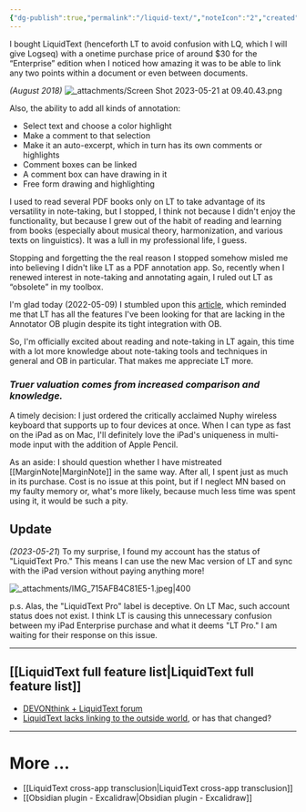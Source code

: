```yaml
---
{"dg-publish":true,"permalink":"/liquid-text/","noteIcon":"2","created":"","updated":""}
---
```


I bought LiquidText (henceforth LT to avoid confusion with LQ, which I will give Logseq) with a onetime purchase price of around $30 for the “Enterprise” edition when I noticed how amazing it was to be able to link any two points within a document or even between documents. 

*(August 2018)*
![_attachments/Screen Shot 2023-05-21 at 09.40.43.png](/img/user/_attachments/Screen%20Shot%202023-05-21%20at%2009.40.43.png)

Also, the ability to add all kinds of annotation: 
- Select text and choose a color highlight
- Make a comment to that selection
- Make it an auto-excerpt, which in turn has its own comments or highlights 
- Comment boxes can be linked
- A comment box can have drawing in it
- Free form drawing and highlighting

I used to read several PDF books only on LT to take advantage of its versatility in note-taking, but I stopped, I think not because I didn't enjoy the functionality, but because I grew out of the habit of reading and learning from books (especially about musical theory, harmonization, and various texts on linguistics). It was a lull in my professional life, I guess.

Stopping and forgetting the the real reason I stopped somehow misled me into believing I didn't like LT as a PDF annotation app. So, recently when I renewed interest in note-taking and annotating again, I ruled out LT as “obsolete” in my toolbox.

I'm glad today (2022-05-09) I stumbled upon this [article](https://leancrew.com/all-this/2020/05/highlighting-with-highlights-and-liquidtext/), which reminded me that LT has all the features I've been looking for that are lacking in the Annotator OB plugin despite its tight integration with OB.

So, I'm officially excited about reading and note-taking in LT again, this time with a lot more knowledge about note-taking tools and techniques in general and OB in particular. That makes me appreciate LT more.

### *Truer valuation comes from increased comparison and knowledge.*

A timely decision: I just ordered the critically acclaimed Nuphy wireless keyboard that supports up to four devices at once. When I can type as fast on the iPad as on Mac, I'll definitely love the iPad's uniqueness in multi-mode input with the addition of Apple Pencil.

As an aside: I should question whether I have mistreated [[MarginNote\|MarginNote]] in the same way. After all, I spent just as much in its purchase. Cost is no issue at this point, but if I neglect MN based on my faulty memory or, what's more likely, because much less time was spent using it, it would be such a pity.

## Update
*(2023-05-21*) To my surprise, I found my account has the status of "LiquidText Pro." This means I can use the new Mac version of LT and sync with the iPad version without paying anything more!

![_attachments/IMG_715AFB4C81E5-1.jpeg|400](/img/user/_attachments/IMG_715AFB4C81E5-1.jpeg)

p.s. Alas, the "LiquidText Pro" label is deceptive. On LT Mac, such account status does not exist. I think LT is causing this unnecessary confusion between my iPad Enterprise purchase and what it deems "LT Pro." I am waiting for their response on this issue.

---
## [[LiquidText full feature list\|LiquidText full feature list]]

- [DEVONthink + LiquidText forum](https://www.google.com/search?q=define+trifecta)
- [LiquidText lacks linking to the outside world](https://www.reddit.com/r/LiquidText/comments/r99tzg/integration_into_a_larger_information_environment/), or has that changed?

---
# More ...
- [[LiquidText cross-app transclusion\|LiquidText cross-app transclusion]]
- [[Obsidian plugin - Excalidraw\|Obsidian plugin - Excalidraw]]